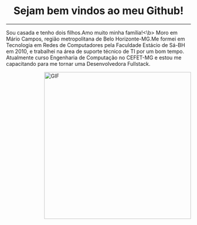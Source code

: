 <h1 align="center"> Sejam bem vindos ao meu Github! </h1>
<hr />
<p align="left" >
Sou casada e tenho dois filhos.Amo muito minha família!<\b>
Moro em Mário Campos, região metropolitana de Belo Horizonte-MG.Me formei em Tecnologia em Redes de Computadores pela Faculdade Estácio de Sá-BH em 2010, e trabalhei na área de suporte técnico de TI por um bom tempo. Atualmente curso Engenharia de Computação no CEFET-MG e estou me capacitando para me tornar uma Desenvolvedora Fullstack.
</p>


<img align="right" alt="GIF" src="https://octocat-generator-assets.githubusercontent.com/my-octocat-1623688364333.png" width="400px" />


